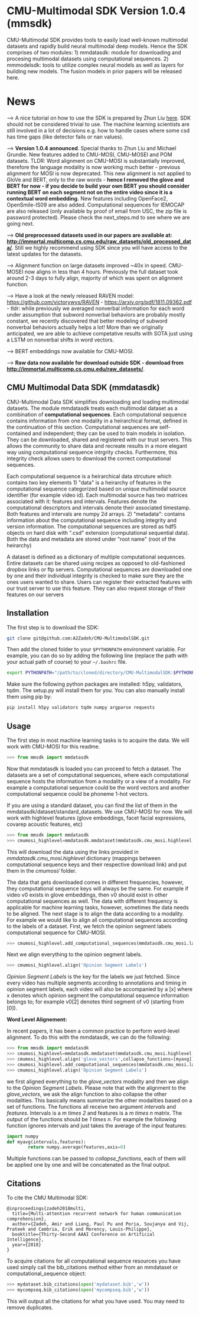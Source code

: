 
# CMU-Multimodal SDK Version 1.0.4 (mmsdk)

CMU-Multimodal SDK provides tools to easily load well-known multimodal datasets and rapidly build neural multimodal deep models. Hence the SDK comprises of two modules: 1) mmdatasdk: module for downloading and procesing multimodal datasets using computational sequences. 2) mmmodelsdk: tools to utilize complex neural models as well as layers for building new models. The fusion models in prior papers will be released here. 

# News

--> A nice tutorial on how to use the SDK is prepared by Zhun Liu [here](https://github.com/Justin1904/CMU-MultimodalSDK-Tutorials). SDK should not be considered trivial to use. The machine learning scientists are still involved in a lot of decisions e.g. how to handle cases where some csd has time gaps (like detector fails or nan values). 

--> **Version 1.0.4 announced**. Special thanks to Zhun Liu and Michael Grundie. New features added to CMU-MOSI, CMU-MOSEI and POM datasets. TLDR: Word alignment on CMU-MOSI is substantially improved, therefore the language modality is now working much better - previous alignment for MOSI is now deprecated. This new alignment is not applied to GloVe and BERT, only to the raw words - **hence I removed the glove and BERT for now - if you decide to build your own BERT you should consider running BERT on each segment not on the entire video since it is a contextual word embedding.** New features including OpenFace2, OpenSmile-IS09 are also added. Computational sequences for IEMOCAP are also released (only available by proof of email from USC, the zip file is password protected). Please check the next_steps.md to see where we are going next. 

--> **Old preprocessed datasets used in our papers are available at: http://immortal.multicomp.cs.cmu.edu/raw_datasets/old_processed_data/**. Still we highly recommend using SDK since you will have access to the latest updates for the datasets. 

--> Alignment function on large datasets improved ~40x in speed. CMU-MOSEI now aligns in less than 4 hours. Previously the full dataset took around 2-3 days to fully align, majority of which was spent on alignment function.

--> Have a look at the newly released RAVEN model: https://github.com/victorywys/RAVEN - https://arxiv.org/pdf/1811.09362.pdf - tldr: while previously we averaged nonverbal information for each word under assumption that subword nonverbal behaviors are probably mostly constant, we recently discovered that better modeling of subword nonverbal behaviors actually helps a lot! More than we originally anticipated, we are able to achieve competative results with SOTA just using a LSTM on nonverbal shifts in word vectors. 

--> BERT embeddings now available for CMU-MOSI.

--> **Raw data now available for download outside SDK - download from http://immortal.multicomp.cs.cmu.edu/raw_datasets/**. 


## CMU Multimodal Data SDK (mmdatasdk)

CMU-Multimodal Data SDK simplifies downloading and loading multimodal datasets. The module mmdatasdk treats each multimodal dataset as a combination of **computational sequences**. Each computational sequence contains information from one modality in a heirarchical format, defined in the continuation of this section. Computational sequences are self-contained and independent; they can be used to train models in isolation. They can be downloaded, shared and registered with our trust servers. This allows the community to share data and recreate results in a more elegant way using computational sequence intrgrity checks. Furthermore, this integrity check allows users to download the correct computational sequences. 

Each computational sequence is a heirarchical data strcuture which contains two key elements 1) "data" is a heirarchy of features in the computational sequence categorized based on unique multimodal source identifier (for example video id). Each multimodal source has two matrices associated with it: features and intervals. Features denote the computational descriptors and intervals denote their associated timestamp. Both features and intervals are numpy 2d arrays. 2) "metadata": contains information about the computational sequence including integrity and version information. The computational sequences are stored as hdf5 objects on hard disk with ".csd" extension (computational sequential data). Both the data and metadata are stored under "root name" (root of the heirarchy)

A dataset is defined as a dictionary of multiple computational sequences. Entire datasets can be shared using recipes as opposed to old-fashioned dropbox links or ftp servers. Computational sequences are downloaded one by one and their individual integrity is checked to make sure they are the ones users wanted to share. Users can register their extracted features with our trust server to use this feature. They can also request storage of their features on our servers 


## Installation

The first step is to download the SDK:

```bash
git clone git@github.com:A2Zadeh/CMU-MultimodalSDK.git
```

Then add the cloned folder to your `$PYTHONPATH` environment variable. For example, you can do so by adding the following line (replace the path with your actual path of course) to your `~/.bashrc` file. 

```bash
export PYTHONPATH="/path/to/cloned/directory/CMU-MultimodalSDK:$PYTHONPATH"
```

Make sure the following python packages are installed: h5py, validators, tqdm. The setup.py will install them for you. You can also manually install them using pip by:

```bash
pip install h5py validators tqdm numpy argparse requests
```

## Usage

The first step in most machine learning tasks is to acquire the data. We will work with CMU-MOSI for this readme. 

```python
>>> from mmsdk import mmdatasdk
```

Now that mmdatasdk is loaded you can proceed to fetch a dataset. The datasets are a set of computational sequences, where each computational sequence hosts the information from a modality or a view of a modality. For example a computational sequence could be the word vectors and another computational sequence could be phoneme 1-hot vectors. 

If you are using a standard dataset, you can find the list of them in the mmdatasdk/dataset/standard_datasets. We use CMU-MOSI for now. We will work with highlevel features (glove embeddings, facet facial expressions, covarep acoustic features, etc)

```python
>>> from mmsdk import mmdatasdk
>>> cmumosi_highlevel=mmdatasdk.mmdataset(mmdatasdk.cmu_mosi.highlevel,'cmumosi/')
```

This will download the data using the links provided in *mmdatasdk.cmu_mosi.highlevel* dictionary (mappings between computational sequence keys and their respective download link) and put them in the *cmumosi/* folder. 

The data that gets downloaded comes in different frequencies, however, they computational sequence keys will always be the same. For example if video v0 exists in glove embeddings, then v0 should exist in other computational sequences as well. The data with different frequency is applicable for machine learning tasks, however, sometimes the data needs to be aligned. The next stage is to align the data according to a modality. For example we would like to align all computational sequences according to the labels of a dataset. First, we fetch the opinion segment labels computational sequence for CMU-MOSI. 

```python
>>> cmumosi_highlevel.add_computational_sequences(mmdatasdk.cmu_mosi.labels,'cmumosi/')
```

Next we align everything to the opinion segment labels. 

```python
>>> cmumosi_highlevel.align('Opinion Segment Labels')
```

*Opinion Segment Labels* is the key for the labels we just fetched. Since every video has multiple segments according to annotations and timing in opinion segment labels, each video will also be accompanied by a [x] where x denotes which opinion segment the computational sequence information belongs to; for example v0[2] denotes third segment of v0 (starting from [0]). 


**Word Level Alignement:**

In recent papers, it has been a common practice to perform word-level alignment. To do this with the mmdatasdk, we can do the following:

```python
>>> from mmsdk import mmdatasdk
>>> cmumosi_highlevel=mmdatasdk.mmdataset(mmdatasdk.cmu_mosi.highlevel,'cmumosi/')
>>> cmumosi_highlevel.align('glove_vectors',collapse_functions=[myavg])
>>> cmumosi_highlevel.add_computational_sequences(mmdatasdk.cmu_mosi.labels,'cmumosi/')
>>> cmumosi_highlevel.align('Opinion Segment Labels')
```

we first aligned everything to the *glove_vectors* modality and then we align to the *Opinion Segment Labels*. Please note that with the alignment to the *glove_vectors*, we ask the align function to also collapse the other modalities. This basically means summarize the other modalities based on a set of functions. The functions all receive two argument *intervals* and *features*. Intervals is a *m times 2* and features is a *m times n* matrix. The output of the functions should be *1 times n*. For example the following function ignores intervals and just takes the average of the input features:

```python
import numpy
def myavg(intervals,features):
        return numpy.average(features,axis=0)
```

Multiple functions can be passed to *collapse_functions*, each of them will be applied one by one and will be concatenated as the final output. 

## Citations
To cite the CMU Multimodal SDK:

``` 
@inproceedings{zadeh2018multi,
  title={Multi-attention recurrent network for human communication comprehension},
  author={Zadeh, Amir and Liang, Paul Pu and Poria, Soujanya and Vij, Prateek and Cambria, Erik and Morency, Louis-Philippe},
  booktitle={Thirty-Second AAAI Conference on Artificial Intelligence},
  year={2018}
}
```

To acquire citations for all computational sequence resources you have used simply call the bib_citations method either from an mmdataset or computational_sequence object:	

```python
>>> mydataset.bib_citations(open('mydataset.bib','w'))
>>> mycompseq.bib_citations(open('mycompseq.bib','w'))
```
	
This will output all the citations for what you have used. You may need to remove duplicates. 
